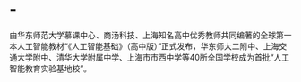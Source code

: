 # -
由华东师范大学慕课中心、商汤科技、上海知名高中优秀教师共同编著的全球第一本人工智能教材“《人工智能基础》（高中版）”正式发布，华东师大二附中、上海交通大学附中、清华大学附属中学、上海市市西中学等40所全国学校成为首批“人工智能教育实验基地校”。
